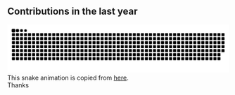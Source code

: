 
## Contributions in the last year
![](https://raw.githubusercontent.com/misakazip/misakazip/output/github-contribution-grid-snake.svg) <br>
This snake animation is copied from [here](https://qiita.com/Keichan_15/items/7d0595369d6b6e321ede#%E3%83%97%E3%83%AD%E3%83%95%E3%82%A3%E3%83%BC%E3%83%AB%E3%82%92%E5%85%85%E5%AE%9F%E3%81%95%E3%81%9B%E3%81%A6%E3%81%84%E3%81%8F-%E9%9B%A3%E6%98%93%E5%BA%A6-3).<br>
Thanks
